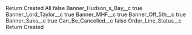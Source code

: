 <?xml version="1.0" encoding="UTF-8"?>
<CustomMetadata xmlns="http://soap.sforce.com/2006/04/metadata" xmlns:xsi="http://www.w3.org/2001/XMLSchema-instance" xmlns:xsd="http://www.w3.org/2001/XMLSchema">
    <label>Return Created All</label>
    <protected>false</protected>
    <values>
        <field>Banner_Hudson_s_Bay__c</field>
        <value xsi:type="xsd:boolean">true</value>
    </values>
    <values>
        <field>Banner_Lord_Taylor__c</field>
        <value xsi:type="xsd:boolean">true</value>
    </values>
    <values>
        <field>Banner_MHF__c</field>
        <value xsi:type="xsd:boolean">true</value>
    </values>
    <values>
        <field>Banner_Off_5th__c</field>
        <value xsi:type="xsd:boolean">true</value>
    </values>
    <values>
        <field>Banner_Saks__c</field>
        <value xsi:type="xsd:boolean">true</value>
    </values>
    <values>
        <field>Can_Be_Cancelled__c</field>
        <value xsi:type="xsd:boolean">false</value>
    </values>
    <values>
        <field>Order_Line_Status__c</field>
        <value xsi:type="xsd:string">Return Created</value>
    </values>
</CustomMetadata>
